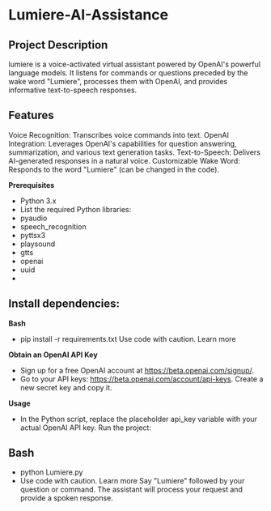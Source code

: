 # Lumiere-AI-Assistance

## Project Description ## 

lumiere is a voice-activated virtual assistant powered by OpenAI's powerful language models. It listens for commands or questions preceded by the wake word "Lumiere", processes them with OpenAI, and provides informative text-to-speech responses.

## Features ##

Voice Recognition: Transcribes voice commands into text.
OpenAI Integration: Leverages OpenAI's capabilities for question answering, summarization, and various text generation tasks.
Text-to-Speech: Delivers AI-generated responses in a natural voice.
Customizable Wake Word: Responds to the word "Lumiere" (can be changed in the code).

**Prerequisites**

* Python 3.x
* List the required Python libraries:
* pyaudio
* speech_recognition
* pyttsx3
* playsound
* gtts
* openai
* uuid
* 
 ## Install dependencies: ##
 
**Bash**

* pip install -r requirements.txt
Use code with caution. Learn more

**Obtain an OpenAI API Key**

* Sign up for a free OpenAI account at https://beta.openai.com/signup/.
* Go to your API keys: https://beta.openai.com/account/api-keys.
Create a new secret key and copy it.

**Usage**

* In the Python script, replace the placeholder api_key variable with your actual OpenAI API key.
Run the project:

 ## Bash ##

* python Lumiere.py
* Use code with caution. Learn more
Say "Lumiere" followed by your question or command. The assistant will process your request and provide a spoken response.
